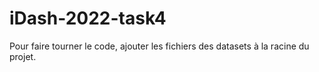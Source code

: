 # iDash-2022-task4

Pour faire tourner le code, ajouter les fichiers des datasets à la racine du projet.


